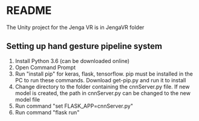 # README
The Unity project for the Jenga VR is in JengaVR folder

## Setting up hand gesture pipeline system
1. Install Python 3.6 (can be downloaded online)
2. Open Command Prompt
3. Run "install pip" for keras, flask, tensorflow. pip must be installed in the PC to run these commands. Download get-pip.py and run it to install
4. Change directory to the folder containing the cnnServer.py file. If new model is created, the path in cnnServer.py can be changed to the new model file
5. Run command "set FLASK_APP=cnnServer.py"
6. Run command "flask run"
